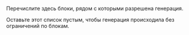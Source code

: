 Перечислите здесь блоки, рядом с которыми разрешена генерация.

Оставьте этот список пустым, чтобы генерация происходила без ограничений по блокам.